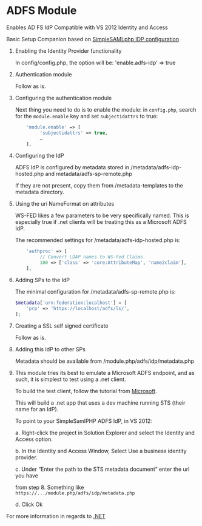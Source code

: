 # ADFS Module

Enables AD FS IdP
Compatible with VS 2012 Identity and Access

Basic Setup Companion based on [SimpleSAMLphp IDP configuration][docs]

1. Enabling the Identity Provider functionality

   In config/config.php, the option will be:
   'enable.adfs-idp' => true

2. Authentication module

   Follow as is.

3. Configuring the authentication module

   Next thing you need to do is to enable the module: in `config.php`,
   search for the `module.enable` key and set `subjectidattrs` to true:

   ```php
       'module.enable' => [
            'subjectidattrs' => true,
            …
       ],
   ```

4. Configuring the IdP

   ADFS IdP is configured by metadata stored in /metadata/adfs-idp-hosted.php
   and metadata/adfs-sp-remote.php

   If they are not present, copy them from /metadata-templates to the metadata
   directory.

5. Using the uri NameFormat on attributes

   WS-FED likes a few parameters to be very specifically named. This is
   especially true if .net clients will be treating this as a Microsoft ADFS
   IdP.

   The recommended settings for /metadata/adfs-idp-hosted.php is:

   ```php
       'authproc' => [
            // Convert LDAP names to WS-Fed Claims.
            100 => ['class' => 'core:AttributeMap', 'name2claim'],
       ],
   ```

6. Adding SPs to the IdP

   The minimal configuration for /metadata/adfs-sp-remote.php is:

   ```php
   $metadata['urn:federation:localhost'] = [
       'prp' => 'https://localhost/adfs/ls/',
   ];
   ```

7. Creating a SSL self signed certificate

   Follow as is.

8. Adding this IdP to other SPs

   Metadata should be available from /module.php/adfs/idp/metadata.php

9. This module tries its best to emulate a Microsoft ADFS endpoint, and as
   such, it is simplest to test using a .net client.

   To build the test client, follow the tutorial from [Microsoft][ms_docs].

   This will build a .net app that uses a dev machine running STS (their name for
   an IdP).

   To point to your SimpleSamlPHP ADFS IdP, in VS 2012:

   a. Right-click the project in Solution Explorer and select the Identity and
      Access option.

   b. In the Identity and Access Window, Select Use a business identity
      provider.

   c. Under “Enter the path to the STS metadata document” enter the url you have

      from step 8. Something like
      `https://.../module.php/adfs/idp/metadata.php`

   d. Click Ok

For more information in regards to [.NET][dotnet]

[dotnet]: http://msdn.microsoft.com/en-us/library/hh377151.aspx
[docs]: http://simplesamlphp.org/docs/stable/simplesamlphp-idp
[ms_docs]: http://code.msdn.microsoft.com/Claims-Aware-Web-d94a89ca
